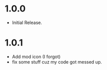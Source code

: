 # 1.0.0
- Initial Release.

# 1.0.1
- Add mod icon (I forgot)
- fix some stuff cuz my code got messed up.